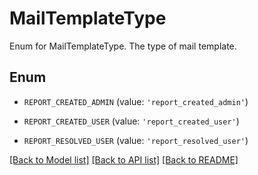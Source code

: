 # MailTemplateType

Enum for MailTemplateType. The type of mail template.

## Enum

* `REPORT_CREATED_ADMIN` (value: `'report_created_admin'`)

* `REPORT_CREATED_USER` (value: `'report_created_user'`)

* `REPORT_RESOLVED_USER` (value: `'report_resolved_user'`)

[[Back to Model list]](../README.md#documentation-for-models) [[Back to API list]](../README.md#documentation-for-api-endpoints) [[Back to README]](../README.md)


